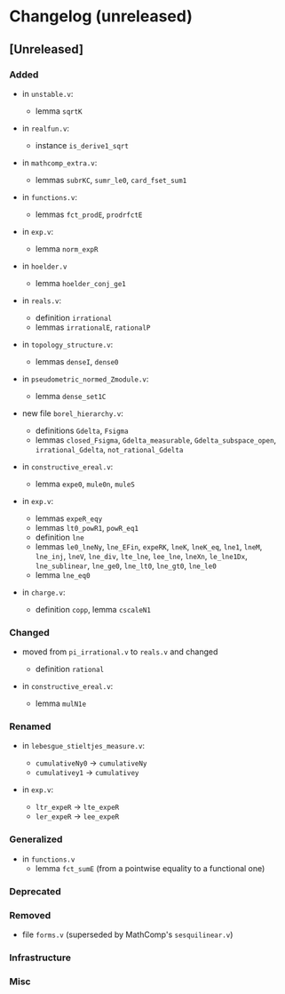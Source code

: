 # Changelog (unreleased)

## [Unreleased]

### Added

- in `unstable.v`:
  + lemma `sqrtK`

- in `realfun.v`:
  + instance `is_derive1_sqrt`

- in `mathcomp_extra.v`:
  + lemmas `subrKC`, `sumr_le0`, `card_fset_sum1`

- in `functions.v`:
  + lemmas `fct_prodE`, `prodrfctE`

- in `exp.v`:
  + lemma `norm_expR`

- in `hoelder.v`
  + lemma `hoelder_conj_ge1`

- in `reals.v`:
  + definition `irrational`
  + lemmas `irrationalE`, `rationalP` 

- in `topology_structure.v`:
  + lemmas `denseI`, `dense0`

- in `pseudometric_normed_Zmodule.v`:
  + lemma `dense_set1C`

- new file `borel_hierarchy.v`:
  + definitions `Gdelta`, `Fsigma`
  + lemmas `closed_Fsigma`, `Gdelta_measurable`, `Gdelta_subspace_open`,
    `irrational_Gdelta`, `not_rational_Gdelta`

- in `constructive_ereal.v`:
  + lemma `expe0`, `mule0n`, `muleS`

- in `exp.v`:
  + lemmas `expeR_eqy`
  + lemmas `lt0_powR1`, `powR_eq1`
  + definition `lne`
  + lemmas `le0_lneNy`, `lne_EFin`, `expeRK`, `lneK`, `lneK_eq`, `lne1`, `lneM`, 
    `lne_inj`, `lneV`, `lne_div`, `lte_lne`, `lee_lne`, `lneXn`, `le_lne1Dx`, 
    `lne_sublinear`, `lne_ge0`, `lne_lt0`, `lne_gt0`, `lne_le0`
  + lemma `lne_eq0`

- in `charge.v`:
  + definition `copp`, lemma `cscaleN1`

### Changed

- moved from `pi_irrational.v` to `reals.v` and changed
  + definition `rational`

- in `constructive_ereal.v`:
  + lemma `mulN1e`

### Renamed

- in `lebesgue_stieltjes_measure.v`:
  + `cumulativeNy0` -> `cumulativeNy`
  + `cumulativey1` -> `cumulativey`

- in `exp.v`:
  + `ltr_expeR` -> `lte_expeR`
  + `ler_expeR` -> `lee_expeR`

### Generalized

- in `functions.v`
  + lemma `fct_sumE` (from a pointwise equality to a functional one)

### Deprecated

### Removed

- file `forms.v` (superseded by MathComp's `sesquilinear.v`)

### Infrastructure

### Misc
